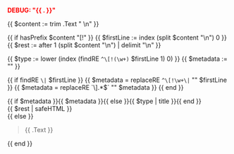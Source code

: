 <!-- DEBUG START -->
<p style="color: red; font-weight: bold;">DEBUG: "{{ . }}"</p>
<!-- DEBUG END -->

{{ $content := trim .Text " \n" }}

{{ if hasPrefix $content "[!" }}
  {{ $firstLine := index (split $content "\n") 0 }}
  {{ $rest := after 1 (split $content "\n") | delimit "\n" }}

  {{ $type := lower (index (findRE `^\[!(\w+)` $firstLine 1) 0) }}
  {{ $metadata := "" }}

  {{ if findRE `\|` $firstLine }}
    {{ $metadata = replaceRE `^\[!\w+\|` "" $firstLine }}
    {{ $metadata = replaceRE `\].*$` "" $metadata }}
  {{ end }}

  <div class="callout" data-callout="{{ $type }}" {{ if $metadata }}data-callout-metadata="{{ $metadata }}"{{ end }} data-callout-fold="">
      <div class="callout-title">
          <div class="callout-icon"></div>
          <div class="callout-title-inner">{{ if $metadata }}{{ $metadata }}{{ else }}{{ $type | title }}{{ end }}</div>
      </div>
      <div class="callout-content">
          {{ $rest | safeHTML }}
      </div>
  </div>
{{ else }}
  <blockquote>{{ .Text }}</blockquote>
{{ end }}

